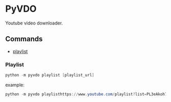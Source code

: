 # PyVDO
Youtube video downloader.

## Commands
- [playlist](#playlist)

### Playlist
```ps1
python -m pyvdo playlist [playlist_url]
```
example:
```ps1
python -m pyvdo playlisthttps://www.youtube.com/playlist?list=PL3eAkoh7fypr8zrkiygiY1e9osoqjoV9wF
```